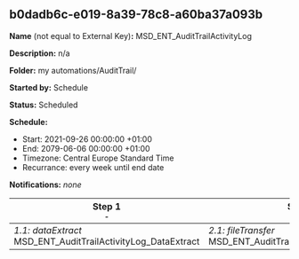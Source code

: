 ## b0dadb6c-e019-8a39-78c8-a60ba37a093b

**Name** (not equal to External Key)**:** MSD_ENT_AuditTrailActivityLog

**Description:** n/a

**Folder:** my automations/AuditTrail/

**Started by:** Schedule

**Status:** Scheduled

**Schedule:**

* Start: 2021-09-26 00:00:00 +01:00
* End: 2079-06-06 00:00:00 +01:00
* Timezone: Central Europe Standard Time
* Recurrance: every week until end date

**Notifications:** _none_


| Step 1<br>_<small>-</small>_ | Step 2<br>_<small>-</small>_ |
| --- | --- |
| _1.1: dataExtract_<br>MSD_ENT_AuditTrailActivityLog_DataExtract | _2.1: fileTransfer_<br>MSD_ENT_AuditTrailActivityLog_FileTransfer |
